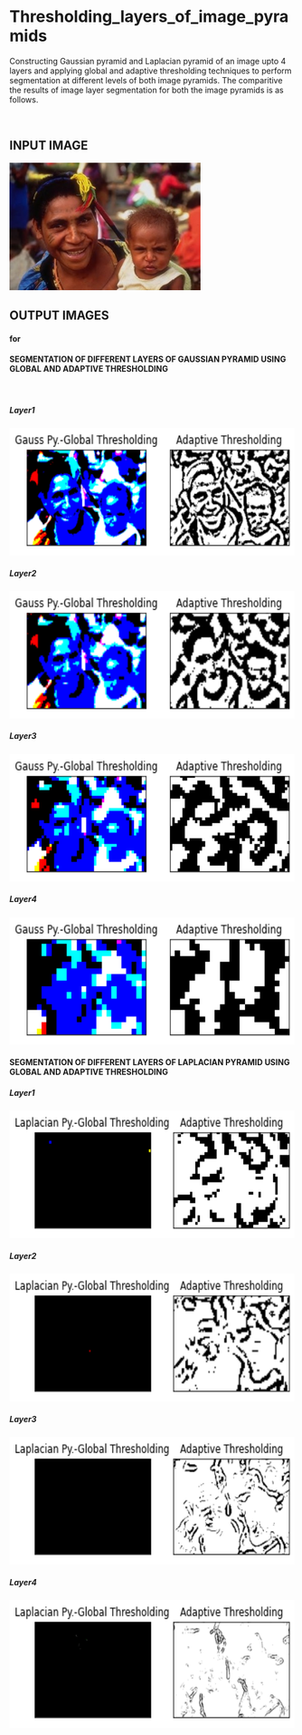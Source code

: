# Thresholding_layers_of_image_pyramids

Constructing Gaussian pyramid and Laplacian pyramid of an image upto 4 layers and applying global and adaptive thresholding techniques to perform segmentation at different levels of both image pyramids. The comparitive the results of image layer segmentation for both the image pyramids is as follows.

<br>
<h2>INPUT IMAGE</h2>

<img src="images/Input.jpg" height = "225">

<br>

<h2>OUTPUT IMAGES</h2>

<h4>for</h4>

<h4>SEGMENTATION OF DIFFERENT LAYERS OF GAUSSIAN PYRAMID USING GLOBAL AND ADAPTIVE THRESHOLDING</h4>
<br>
<h5>Layer1</h5>

<img src="images/Gauss1.png" height = "225">

<h5>Layer2</h5>

<img src="images/Gauss2.png" height = "225">

<h5>Layer3</h5>

<img src="images/Gauss3.png" height = "225">

<h5>Layer4</h5>

<img src="images/Gauss4.png" height = "225">

<br>

<h4>SEGMENTATION OF DIFFERENT LAYERS OF LAPLACIAN PYRAMID USING GLOBAL AND ADAPTIVE THRESHOLDING</h4>

<h5>Layer1</h5>

<img src="images/Lap1.png" height = "225">

<h5>Layer2</h5>

<img src="images/Lap2.png" height = "225">

<h5>Layer3</h5>

<img src="images/Lap3.png" height = "225">

<h5>Layer4</h5>

<img src="images/Lap4.png" height = "225">


